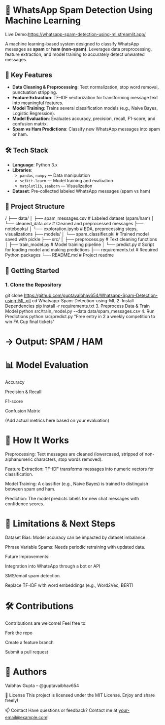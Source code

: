 # 📱 WhatsApp Spam Detection Using Machine Learning
Live Demo:https://whatsapp-spam-detection-using-ml.streamlit.app/

A machine learning-based system designed to classify WhatsApp messages as **spam** or **ham (non-spam)**. Leverages data preprocessing, feature extraction, and model training to accurately detect unwanted messages.

## 🎯 Key Features

- **Data Cleaning & Preprocessing**: Text normalization, stop word removal, punctuation stripping.
- **Feature Extraction**: TF-IDF vectorization for transforming message text into meaningful features.
- **Model Training**: Trains several classification models (e.g., Naive Bayes, Logistic Regression).
- **Model Evaluation**: Evaluates accuracy, precision, recall, F1-score, and confusion matrix.
- **Spam vs Ham Predictions**: Classify new WhatsApp messages into spam or ham.

## 🛠️ Tech Stack

- **Language**: Python 3.x  
- **Libraries**:  
  - `pandas`, `numpy` — Data manipulation  
  - `scikit-learn` — Model training and evaluation  
  - `matplotlib`, `seaborn` — Visualization  
- **Dataset**: Pre-collected labeled WhatsApp messages (spam vs ham)

## 📁 Project Structure

/
├── data/
│ ├── spam_messages.csv # Labeled dataset (spam/ham)
│ └── cleaned_data.csv # Cleaned and preprocessed messages
├── notebooks/
│ └── exploration.ipynb # EDA, preprocessing steps, visualizations
├── models/
│ └── spam_classifier.pkl # Trained model saved with pickle
├── src/
│ ├── preprocess.py # Text cleaning functions
│ ├── train_model.py # Model training pipeline
│ └── predict.py # Script for loading model and making predictions
├── requirements.txt # Required Python packages
└── README.md # Project readme

## 🚀 Getting Started

### 1. Clone the Repository
git clone https://github.com/guptavaibhav654/Whatsapp-Spam-Detection-using-ML.git
cd Whatsapp-Spam-Detection-using-ML
2. Install Dependencies
pip install -r requirements.txt
3. Preprocess Data & Train Model
python src/train_model.py --data data/spam_messages.csv
4. Run Predictions
python src/predict.py "Free entry in 2 a weekly competition to win FA Cup final tickets"
# → Output: SPAM / HAM

# 📊 Model Evaluation
Accuracy

Precision & Recall

F1-score

Confusion Matrix

(Add actual metrics here based on your evaluation)

# 🧠 How It Works
Preprocessing: Text messages are cleaned (lowercased, stripped of non-alphanumeric characters, stop words removed).

Feature Extraction: TF-IDF transforms messages into numeric vectors for classification.

Model Training: A classifier (e.g., Naive Bayes) is trained to distinguish between spam and ham.

Prediction: The model predicts labels for new chat messages with confidence scores.

# 📌 Limitations & Next Steps
Dataset Bias: Model accuracy can be impacted by dataset imbalance.

Phrase Variable Spams: Needs periodic retraining with updated data.

Future Improvements:

Integration into WhatsApp through a bot or API

SMS/email spam detection

Replace TF-IDF with word embeddings (e.g., Word2Vec, BERT)

# 🛠 Contributions
Contributions are welcome! Feel free to:

Fork the repo

Create a feature branch

Submit a pull request

# 👤 Authors
Vaibhav Gupta – @guptavaibhav654

📄 License
This project is licensed under the MIT License. Enjoy and share freely!

📫 Contact
Have questions or feedback? Contact me at your-email@example.com!
